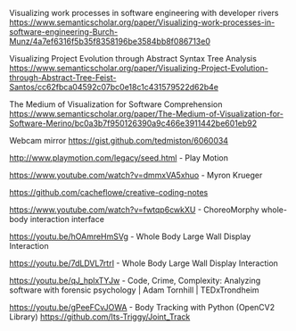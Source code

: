 

Visualizing work processes in software engineering with developer rivers
https://www.semanticscholar.org/paper/Visualizing-work-processes-in-software-engineering-Burch-Munz/4a7ef6316f5b35f8358196be3584bb8f086713e0


Visualizing Project Evolution through Abstract Syntax Tree Analysis
https://www.semanticscholar.org/paper/Visualizing-Project-Evolution-through-Abstract-Tree-Feist-Santos/cc62fbca04592c07bc0e18c1c431579522d62b4e

The Medium of Visualization for Software Comprehension
https://www.semanticscholar.org/paper/The-Medium-of-Visualization-for-Software-Merino/bc0a3b7f950126390a9c466e3911442be601eb92 

Webcam mirror
https://gist.github.com/tedmiston/6060034 

http://www.playmotion.com/legacy/seed.html - Play Motion

https://www.youtube.com/watch?v=dmmxVA5xhuo - Myron Krueger

https://github.com/cacheflowe/creative-coding-notes 

https://www.youtube.com/watch?v=fwtqp6cwkXU - ChoreoMorphy whole-body interaction interface

https://youtu.be/hOAmreHmSVg - Whole Body Large Wall Display Interaction

https://youtu.be/7dLDVL7rtrI -  Whole Body Large Wall Display Interaction

https://youtu.be/qJ_hplxTYJw - Code, Crime, Complexity: Analyzing software with forensic psychology | Adam Tornhill | TEDxTrondheim

https://youtu.be/gPeeFCvJOWA - Body Tracking with Python (OpenCV2 Library)
https://github.com/Its-Triggy/Joint_Track 

